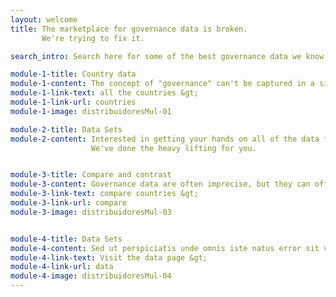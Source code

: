 ```yaml
---
layout: welcome
title: The marketplace for governance data is broken.
       We're trying to fix it.

search_intro: Search here for some of the best governance data we know of

module-1-title: Country data
module-1-content: The concept of "governance" can't be captured in a single number. But there are a number of high quality data sets assessing key components of a country's governance architecture. Find them here for your favorite country.
module-1-link-text: all the countries &gt;
module-1-link-url: countries
module-1-image: distribuidoresMul-01

module-2-title: Data Sets
module-2-content: Interested in getting your hands on all of the data from key governance data producers?
                  We've done the heavy lifting for you.


module-3-title: Compare and contrast
module-3-content: Governance data are often imprecise, but they can offer important insights when comparing countries to one another. Here's where to get started in viewing your favorites side by side.
module-3-link-text: compare countries &gt;
module-3-link-url: compare
module-3-image: distribuidoresMul-03


module-4-title: Data Sets
module-4-content: Sed ut perspiciatis unde omnis iste natus error sit voluptatem accusantium doloremque laudantium, totam rem aperiam, eaque ipsa quae ab illo inventore veritatis et quasi architecto beatae vitae dicta sunt explicabo.
module-4-link-text: Visit the data page &gt;
module-4-link-url: data
module-4-image: distribuidoresMul-04
---
```


